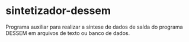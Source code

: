 # sintetizador-dessem
Programa auxiliar para realizar a síntese de dados de saída do programa DESSEM em arquivos de texto ou banco de dados.

